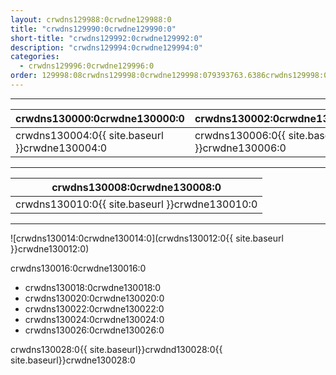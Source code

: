 ```yaml
---
layout: crwdns129988:0crwdne129988:0
title: "crwdns129990:0crwdne129990:0"
short-title: "crwdns129992:0crwdne129992:0"
description: "crwdns129994:0crwdne129994:0"
categories:
  - crwdns129996:0crwdne129996:0
order: 129998:08crwdns129998:0crwdne129998:079393763.6386crwdns129998:0crwdne129998:0283crwdns129998:0crwdne129998:0
---
```

<hr />

| crwdns130000:0crwdne130000:0                   | crwdns130002:0crwdne130002:0                   |
| ---------------------------------------------- | ---------------------------------------------- |
| crwdns130004:0{{ site.baseurl }}crwdne130004:0 | crwdns130006:0{{ site.baseurl }}crwdne130006:0 |

<hr />

| crwdns130008:0crwdne130008:0                   |
| ---------------------------------------------- |
| crwdns130010:0{{ site.baseurl }}crwdne130010:0 |

<hr />

![crwdns130014:0crwdne130014:0](crwdns130012:0{{ site.baseurl }}crwdne130012:0)

crwdns130016:0crwdne130016:0

- crwdns130018:0crwdne130018:0
- crwdns130020:0crwdne130020:0
- crwdns130022:0crwdne130022:0
- crwdns130024:0crwdne130024:0
- crwdns130026:0crwdne130026:0

crwdns130028:0{{ site.baseurl}}crwdnd130028:0{{ site.baseurl}}crwdne130028:0